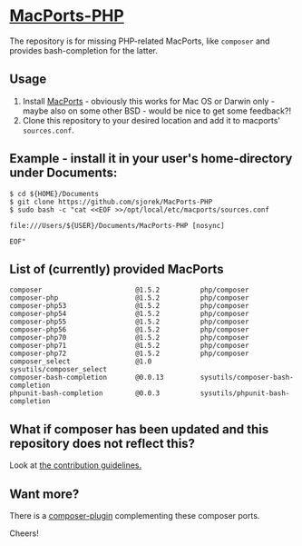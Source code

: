 # [MacPorts-PHP](https://sjorek.github.io/MacPorts-PHP/)

The repository is for missing PHP-related MacPorts, like `composer` and
provides bash-completion for the latter.

## Usage

1. Install [MacPorts](https://www.macports.org) - obviously this works
   for Mac OS or Darwin only - maybe also on some other BSD - would be
   nice to get some feedback?!
2. Clone this repository to your desired location and add it to macports'
   `sources.conf`.

## Example - install it in your user's home-directory under Documents:

```console
$ cd ${HOME}/Documents
$ git clone https://github.com/sjorek/MacPorts-PHP
$ sudo bash -c "cat <<EOF >>/opt/local/etc/macports/sources.conf

file:///Users/${USER}/Documents/MacPorts-PHP [nosync]

EOF"
```

## List of (currently) provided MacPorts

    composer                       @1.5.2          php/composer
    composer-php                   @1.5.2          php/composer
    composer-php53                 @1.5.2          php/composer
    composer-php54                 @1.5.2          php/composer
    composer-php55                 @1.5.2          php/composer
    composer-php56                 @1.5.2          php/composer
    composer-php70                 @1.5.2          php/composer
    composer-php71                 @1.5.2          php/composer
    composer-php72                 @1.5.2          php/composer
    composer_select                @1.0            sysutils/composer_select
    composer-bash-completion       @0.0.13         sysutils/composer-bash-completion
    phpunit-bash-completion        @0.0.3          sysutils/phpunit-bash-completion

## What if composer has been updated and this repository does not reflect this?

Look at [the contribution guidelines.](CONTRIBUTING.md)

## Want more?

There is a [composer-plugin](https://sjorek.github.io/composer-virtual-environment-plugin/)
complementing these composer ports.

Cheers!

